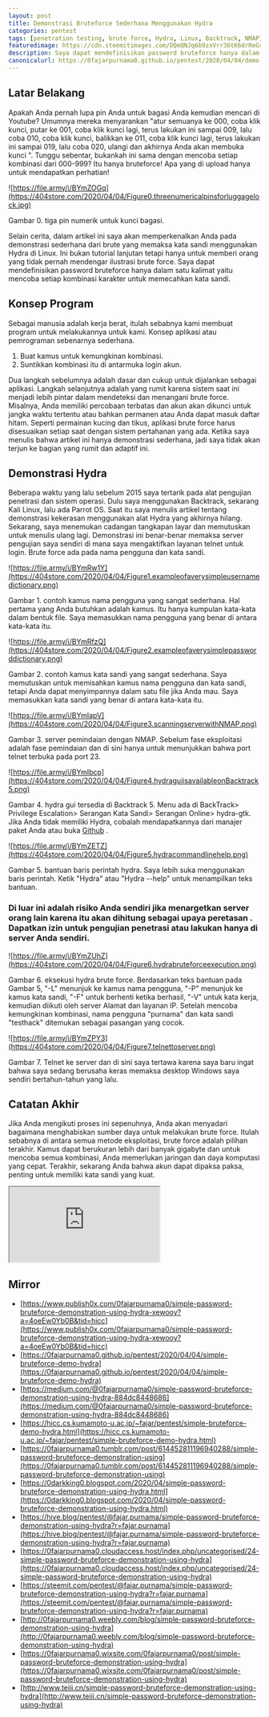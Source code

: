 ```yaml
---
layout: post
title: Demonstrasi Bruteforce Sederhana Menggunakan Hydra
categories: pentest
tags: [penetration testing, brute force, Hydra, Linux, Backtrack, NMAP]
featuredimage: https://cdn.steemitimages.com/DQmQNJq6b9zxVrr36tK6drReGsAFNioHC33umerfwsQvWWD/Figure%200.%20three%20numerical%20pins%20for%20luggage%20lock.jpg
description: Saya dapat mendefinisikan password bruteforce hanya dalam satu kalimat yaitu mencoba setiap kombinasi karakter untuk memecahkan kata sandi.
canonicalurl: https://0fajarpurnama0.github.io/pentest/2020/04/04/demo-bruteforce-sederhana-hydra
---
```


## Latar Belakang

Apakah Anda pernah lupa pin Anda untuk bagasi Anda kemudian mencari di Youtube? Umumnya mereka menyarankan "atur semuanya ke 000, coba klik kunci, putar ke 001, coba klik kunci lagi, terus lakukan ini sampai 009, lalu coba 010, coba klik kunci, balikkan ke 011, coba klik kunci lagi, terus lakukan ini sampai 019, lalu coba 020, ulangi dan akhirnya Anda akan membuka kunci ". Tunggu sebentar, bukankah ini sama dengan mencoba setiap kombinasi dari 000-999? Itu hanya bruteforce! Apa yang di upload hanya untuk mendapatkan perhatian!

![https://file.army/i/BYmZOGq](https://404store.com/2020/04/04/Figure0.threenumericalpinsforluggagelock.jpg)

Gambar 0\. tiga pin numerik untuk kunci bagasi.



Selain cerita, dalam artikel ini saya akan memperkenalkan Anda pada demonstrasi sederhana dari brute yang memaksa kata sandi menggunakan Hydra di Linux. Ini bukan tutorial lanjutan tetapi hanya untuk memberi orang yang tidak pernah mendengar ilustrasi brute force. Saya dapat mendefinisikan password bruteforce hanya dalam satu kalimat yaitu mencoba setiap kombinasi karakter untuk memecahkan kata sandi.

## Konsep Program

Sebagai manusia adalah kerja berat, itulah sebabnya kami membuat program untuk melakukannya untuk kami. Konsep aplikasi atau pemrograman sebenarnya sederhana.

1.  Buat kamus untuk kemungkinan kombinasi.
2.  Suntikkan kombinasi itu di antarmuka login akun.

Dua langkah sebelumnya adalah dasar dan cukup untuk dijalankan sebagai aplikasi. Langkah selanjutnya adalah yang rumit karena sistem saat ini menjadi lebih pintar dalam mendeteksi dan menangani brute force. Misalnya, Anda memiliki percobaan terbatas dan akun akan dikunci untuk jangka waktu tertentu atau bahkan permanen atau Anda dapat masuk daftar hitam. Seperti permainan kucing dan tikus, aplikasi brute force harus disesuaikan setiap saat dengan sistem pertahanan yang ada. Ketika saya menulis bahwa artikel ini hanya demonstrasi sederhana, jadi saya tidak akan terjun ke bagian yang rumit dan adaptif ini.

## Demonstrasi Hydra

Beberapa waktu yang lalu sebelum 2015 saya tertarik pada alat pengujian penetrasi dan sistem operasi. Dulu saya menggunakan Backtrack, sekarang Kali Linux, lalu ada Parrot OS. Saat itu saya menulis artikel tentang demonstrasi kekerasan menggunakan alat Hydra yang akhirnya hilang. Sekarang, saya menemukan cadangan tangkapan layar dan memutuskan untuk menulis ulang lagi. Demonstrasi ini benar-benar memaksa server pengujian saya sendiri di mana saya mengaktifkan layanan telnet untuk login. Brute force ada pada nama pengguna dan kata sandi.

![https://file.army/i/BYmRw1Y](https://404store.com/2020/04/04/Figure1.exampleofaverysimpleusernamedictionary.png)

Gambar 1\. contoh kamus nama pengguna yang sangat sederhana. Hal pertama yang Anda butuhkan adalah kamus. Itu hanya kumpulan kata-kata dalam bentuk file. Saya memasukkan nama pengguna yang benar di antara kata-kata itu.



![https://file.army/i/BYmRfzQ](https://404store.com/2020/04/04/Figure2.exampleofaverysimplepassworddictionary.png)

Gambar 2\. contoh kamus kata sandi yang sangat sederhana. Saya memutuskan untuk memisahkan kamus nama pengguna dan kata sandi, tetapi Anda dapat menyimpannya dalam satu file jika Anda mau. Saya memasukkan kata sandi yang benar di antara kata-kata itu.</figcaption>



![https://file.army/i/BYmIapV](https://404store.com/2020/04/04/Figure3.scanningserverwithNMAP.png)

Gambar 3\. server pemindaian dengan NMAP. Sebelum fase eksploitasi adalah fase pemindaian dan di sini hanya untuk menunjukkan bahwa port telnet terbuka pada port 23\.



![https://file.army/i/BYmIbcp](https://404store.com/2020/04/04/Figure4.hydraguiisavailableonBacktrack5.png)

Gambar 4\. hydra gui tersedia di Backtrack 5\. Menu ada di BackTrack> Privilege Escalation> Serangan Kata Sandi> Serangan Online> hydra-gtk. Jika Anda tidak memiliki Hydra, cobalah mendapatkannya dari manajer paket Anda atau buka [Github](https://github.com/vanhauser-thc/thc-hydra) .



![https://file.army/i/BYmZETZ](https://404store.com/2020/04/04/Figure5.hydracommandlinehelp.png)

Gambar 5\. bantuan baris perintah hydra. Saya lebih suka menggunakan baris perintah. Ketik "Hydra" atau "Hydra --help" untuk menampilkan teks bantuan.



### Di luar ini adalah risiko Anda sendiri jika menargetkan server orang lain karena itu akan dihitung sebagai **upaya peretasan** . Dapatkan izin untuk pengujian penetrasi atau lakukan hanya di server Anda sendiri.

![https://file.army/i/BYmZUhZ](https://404store.com/2020/04/04/Figure6.hydrabruteforceexecution.png)

Gambar 6\. eksekusi hydra brute force. Berdasarkan teks bantuan pada Gambar 5, "-L" menunjuk ke kamus nama pengguna, "-P" menunjuk ke kamus kata sandi, "-F" untuk berhenti ketika berhasil, "-V" untuk kata kerja, kemudian diikuti oleh server Alamat dan layanan IP. Setelah mencoba kemungkinan kombinasi, nama pengguna "purnama" dan kata sandi "testhack" ditemukan sebagai pasangan yang cocok.



![https://file.army/i/BYmZPY3](https://404store.com/2020/04/04/Figure7.telnettoserver.png)

Gambar 7\. Telnet ke server dan di sini saya tertawa karena saya baru ingat bahwa saya sedang berusaha keras memaksa desktop Windows saya sendiri bertahun-tahun yang lalu.



## Catatan Akhir

Jika Anda mengikuti proses ini sepenuhnya, Anda akan menyadari bagaimana menghabiskan sumber daya untuk melakukan brute force. Itulah sebabnya di antara semua metode eksploitasi, brute force adalah pilihan terakhir. Kamus dapat berukuran lebih dari banyak gigabyte dan untuk mencoba semua kombinasi, Anda memerlukan jaringan dan daya komputasi yang cepat. Terakhir, sekarang Anda bahwa akun dapat dipaksa paksa, penting untuk memiliki kata sandi yang kuat.

<div class="video-container"><iframe src="https://lbry.tv/$/embed/bruteforce-demonstration-using-hydra-on/de2fe690272e819d589098ab3dccad2a85b77da5" allowfullscreen=""></iframe></div>

## Mirror

*   [https://www.publish0x.com/0fajarpurnama0/simple-password-bruteforce-demonstration-using-hydra-xewooy?a=4oeEw0Yb0B&tid=hicc](https://www.publish0x.com/0fajarpurnama0/simple-password-bruteforce-demonstration-using-hydra-xewooy?a=4oeEw0Yb0B&tid=hicc)
*   [https://0fajarpurnama0.github.io/pentest/2020/04/04/simple-bruteforce-demo-hydra](https://0fajarpurnama0.github.io/pentest/2020/04/04/simple-bruteforce-demo-hydra)
*   [https://medium.com/@0fajarpurnama0/simple-password-bruteforce-demonstration-using-hydra-884dc8448686](https://medium.com/@0fajarpurnama0/simple-password-bruteforce-demonstration-using-hydra-884dc8448686)
*   [https://hicc.cs.kumamoto-u.ac.jp/~fajar/pentest/simple-bruteforce-demo-hydra.html](https://hicc.cs.kumamoto-u.ac.jp/~fajar/pentest/simple-bruteforce-demo-hydra.html)
*   [https://0fajarpurnama0.tumblr.com/post/614452811196940288/simple-password-bruteforce-demonstration-using](https://0fajarpurnama0.tumblr.com/post/614452811196940288/simple-password-bruteforce-demonstration-using)
*   [https://0darkking0.blogspot.com/2020/04/simple-password-bruteforce-demonstration-using-hydra.html](https://0darkking0.blogspot.com/2020/04/simple-password-bruteforce-demonstration-using-hydra.html)
*   [https://hive.blog/pentest/@fajar.purnama/simple-password-bruteforce-demonstration-using-hydra?r=fajar.purnama](https://hive.blog/pentest/@fajar.purnama/simple-password-bruteforce-demonstration-using-hydra?r=fajar.purnama)
*   [https://0fajarpurnama0.cloudaccess.host/index.php/uncategorised/24-simple-password-bruteforce-demonstration-using-hydra](https://0fajarpurnama0.cloudaccess.host/index.php/uncategorised/24-simple-password-bruteforce-demonstration-using-hydra)
*   [https://steemit.com/pentest/@fajar.purnama/simple-password-bruteforce-demonstration-using-hydra?r=fajar.purnama](https://steemit.com/pentest/@fajar.purnama/simple-password-bruteforce-demonstration-using-hydra?r=fajar.purnama)
*   [http://0fajarpurnama0.weebly.com/blog/simple-password-bruteforce-demonstration-using-hydra](http://0fajarpurnama0.weebly.com/blog/simple-password-bruteforce-demonstration-using-hydra)
*   [https://0fajarpurnama0.wixsite.com/0fajarpurnama0/post/simple-password-bruteforce-demonstration-using-hydra](https://0fajarpurnama0.wixsite.com/0fajarpurnama0/post/simple-password-bruteforce-demonstration-using-hydra)
*   [http://www.teiii.cn/simple-password-bruteforce-demonstration-using-hydra](http://www.teiii.cn/simple-password-bruteforce-demonstration-using-hydra)